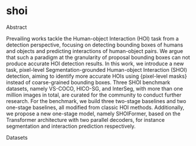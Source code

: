 # shoi
Abstract

Prevailing works tackle the Human-object Interaction (HOI) task from a detection perspective, focusing on detecting bounding boxes of humans and objects and predicting interactions of human-object pairs. We argue that such a paradigm at the granularity of proposal bounding boxes can not produce accurate HOI detection results. 
In this work, we introduce a new task, pixel-level Segmentation-grounded  Human-object Interaction (SHOI) detection, aiming to identify more accurate HOIs using 
{pixel-level masks} instead of coarse-grained bounding boxes.  Three SHOI benchmark datasets, namely VS-COCO, HICO-SG, and InterSeg, with more than one million images in total, are curated for the community to conduct further research. For the benchmark, we build three two-stage baselines and two one-stage baselines, all modified from classic HOI methods.
Additionally, we propose a new one-stage model, namely SHOIFormer, based on the Transformer architecture with two parallel decoders, for instance segmentation and interaction prediction respectively. 

Datasets
